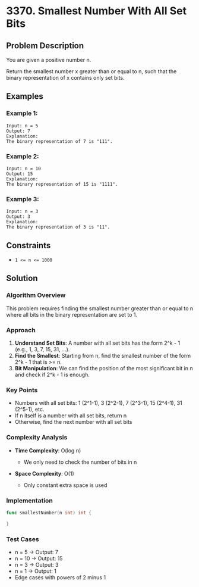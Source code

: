 # 3370. Smallest Number With All Set Bits

## Problem Description

You are given a positive number n.

Return the smallest number x greater than or equal to n, such that the binary representation of x contains only set bits.

## Examples

### Example 1:
```
Input: n = 5
Output: 7
Explanation:
The binary representation of 7 is "111".
```

### Example 2:
```
Input: n = 10
Output: 15
Explanation:
The binary representation of 15 is "1111".
```

### Example 3:
```
Input: n = 3
Output: 3
Explanation:
The binary representation of 3 is "11".
```

## Constraints

- `1 <= n <= 1000`

## Solution

### Algorithm Overview

This problem requires finding the smallest number greater than or equal to n where all bits in the binary representation are set to 1.

### Approach

1. **Understand Set Bits**: A number with all set bits has the form 2^k - 1 (e.g., 1, 3, 7, 15, 31, ...).
2. **Find the Smallest**: Starting from n, find the smallest number of the form 2^k - 1 that is >= n.
3. **Bit Manipulation**: We can find the position of the most significant bit in n and check if 2^k - 1 is enough.

### Key Points

- Numbers with all set bits: 1 (2^1-1), 3 (2^2-1), 7 (2^3-1), 15 (2^4-1), 31 (2^5-1), etc.
- If n itself is a number with all set bits, return n
- Otherwise, find the next number with all set bits

### Complexity Analysis

- **Time Complexity**: O(log n)
  - We only need to check the number of bits in n

- **Space Complexity**: O(1)
  - Only constant extra space is used

### Implementation

```go
func smallestNumber(n int) int {
	
}
```

### Test Cases

- n = 5 -> Output: 7
- n = 10 -> Output: 15
- n = 3 -> Output: 3
- n = 1 -> Output: 1
- Edge cases with powers of 2 minus 1

